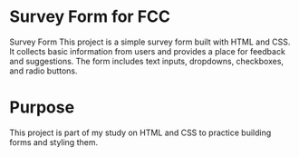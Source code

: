 # Survey Form for FCC
Survey Form
This project is a simple survey form built with HTML and CSS. It collects basic information from users and provides a place for feedback and suggestions. The form includes text inputs, dropdowns, checkboxes, and radio buttons.

# Purpose
This project is part of my study on HTML and CSS to practice building forms and styling them.
